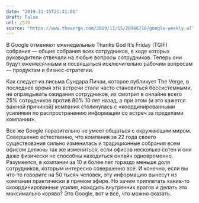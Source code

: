 ```yaml
---
date: "2019-11-15T21:41:01"
draft: False
url: /570
source: "https://www.theverge.com/2019/11/15/20966718/google-weekly-all-hands-tgif-staff-meeting-changes-ceo-sundar-pichai"
---
```


В Google отменяют еженедельные Thanks God It’s Friday (TGIF) собрания — общие собрания всех сотрудников, в ходе которых руководители отвечали на любые вопросы сотрудников. Теперь они будут ежемесячными и посвящаться исключительно рабочим вопросам — продуктам и бизнес-стратегии.

Как следует из письма Сундара Пичаи, которое публикует The Verge, в последнее время эти встречи стали часто становиться бессистемными, не оправдывать ожидания сотрудников, их смотрит в онлайне всего 25% сотрудников против 80% 10 лет назад, а при этом (и это кажется важной причиной) компания столкнулась с «координированными усилиями по распространению информации со встреч за пределами компании». 

Все же Google поразительно не умеет общаться с окружающим миром. Совершенно естественно, что компания за 22 года своего существования сильно изменилась и традиционные собрания всем офисом должны так же измениться, если офисов несколько сотен и они даже физически не способны находиться онлайн одновременно. Разумеется, в компании за 10 и более лет гораздо меньше доля сотрудников, которым интересно совершенно всё. И конечно, если вы что-то говорите на 50 тысяч человек, эту информацию вынесут из компании практически в прямом эфире. Но зачем приплетать какие-то скоординированные усилия, находить внутренних врагов и делать это максимально коряво? Это Google, вот и всё, что можно сказать.
